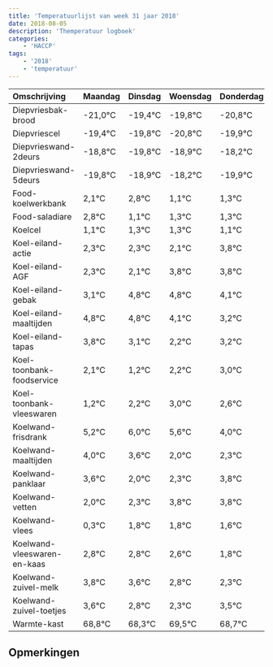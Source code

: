 ```yaml
---
title: 'Temperatuurlijst van week 31 jaar 2018'
date: 2018-08-05
description: 'Themperatuur logboek'
categories:
    - 'HACCP'
tags:
    - '2018'
    - 'temperatuur'
---
```

|Omschrijving|Maandag|Dinsdag|Woensdag|Donderdag|Vrijdag|Zaterdag|Zondag|
|:---|:---|:---|:---|:---|:---|:---|:---|
|Diepvriesbak-brood|-21,0°C|-19,4°C|-19,8°C|-20,8°C|-19,9°C|-19,2°C|-20,9°C|
|Diepvriescel|-19,4°C|-19,8°C|-20,8°C|-19,9°C|-19,2°C|-20,9°C|-20,7°C|
|Diepvrieswand-2deurs|-18,8°C|-19,8°C|-18,9°C|-18,2°C|-19,9°C|-19,7°C|-19,7°C|
|Diepvrieswand-5deurs|-19,8°C|-18,9°C|-18,2°C|-19,9°C|-19,7°C|-19,7°C|-19,9°C|
|Food-koelwerkbank|2,1°C|2,8°C|1,1°C|1,3°C|1,3°C|1,1°C|2,8°C|
|Food-saladiare|2,8°C|1,1°C|1,3°C|1,3°C|1,1°C|2,8°C|2,8°C|
|Koelcel|1,1°C|1,3°C|1,3°C|1,1°C|2,8°C|2,8°C|2,1°C|
|Koel-eiland-actie|2,3°C|2,3°C|2,1°C|3,8°C|3,8°C|3,1°C|2,2°C|
|Koel-eiland-AGF|2,3°C|2,1°C|3,8°C|3,8°C|3,1°C|2,2°C|3,2°C|
|Koel-eiland-gebak|3,1°C|4,8°C|4,8°C|4,1°C|3,2°C|4,2°C|5,0°C|
|Koel-eiland-maaltijden|4,8°C|4,8°C|4,1°C|3,2°C|4,2°C|5,0°C|4,6°C|
|Koel-eiland-tapas|3,8°C|3,1°C|2,2°C|3,2°C|4,0°C|3,6°C|2,0°C|
|Koel-toonbank-foodservice|2,1°C|1,2°C|2,2°C|3,0°C|2,6°C|1,0°C|1,3°C|
|Koel-toonbank-vleeswaren|1,2°C|2,2°C|3,0°C|2,6°C|1,0°C|1,3°C|2,8°C|
|Koelwand-frisdrank|5,2°C|6,0°C|5,6°C|4,0°C|4,3°C|5,8°C|5,8°C|
|Koelwand-maaltijden|4,0°C|3,6°C|2,0°C|2,3°C|3,8°C|3,8°C|3,6°C|
|Koelwand-panklaar|3,6°C|2,0°C|2,3°C|3,8°C|3,8°C|3,6°C|2,8°C|
|Koelwand-vetten|2,0°C|2,3°C|3,8°C|3,8°C|3,6°C|2,8°C|2,3°C|
|Koelwand-vlees|0,3°C|1,8°C|1,8°C|1,6°C|0,8°C|0,3°C|1,5°C|
|Koelwand-vleeswaren-en-kaas|2,8°C|2,8°C|2,6°C|1,8°C|1,3°C|2,5°C|1,7°C|
|Koelwand-zuivel-melk|3,8°C|3,6°C|2,8°C|2,3°C|3,5°C|2,7°C|3,8°C|
|Koelwand-zuivel-toetjes|3,6°C|2,8°C|2,3°C|3,5°C|2,7°C|3,8°C|2,7°C|
|Warmte-kast|68,8°C|68,3°C|69,5°C|68,7°C|69,8°C|68,7°C|69,7°C|

## Opmerkingen



